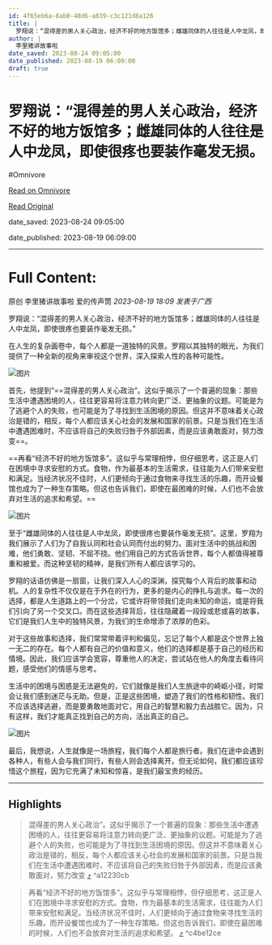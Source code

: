 ```yaml
---
id: 4f65eb6a-8ab0-48d6-a839-c3c121d8a126
title: |
  罗翔说：“混得差的男人关心政治，经济不好的地方饭馆多；雌雄同体的人往往是人中龙凤，即使很疼也要装作毫发无损。
author: |
  李里猪讲故事啦
date_saved: 2023-08-24 09:05:00
date_published: 2023-08-19 06:09:00
draft: true
---
```


# 罗翔说：“混得差的男人关心政治，经济不好的地方饭馆多；雌雄同体的人往往是人中龙凤，即使很疼也要装作毫发无损。
#Omnivore

[Read on Omnivore](https://omnivore.app/me/-18a27a5eeca)

[Read Original](https://mp.weixin.qq.com/s/H6Lddhz1YDQnrqJDJDTcJg)

date_saved: 2023-08-24 09:05:00

date_published: 2023-08-19 06:09:00

--- 

# Full Content: 

原创 李里猪讲故事啦  爱的传声筒 _2023-08-19 18:09_ _发表于广西_ 

罗翔说：“混得差的男人关心政治，经济不好的地方饭馆多；雌雄同体的人往往是人中龙凤，即使很疼也要装作毫发无损。”  

在人生的复杂画卷中，每个人都是一道独特的风景。罗翔以其独特的眼光，为我们提供了一种全新的视角来审视这个世界，深入探索人性的各种可能性。

![图片](https://proxy-prod.omnivore-image-cache.app/0x0,sXjfd9RQI1ZX0WaS7Gi56oh691n9dtTErp5imiTBOR44/https://mmbiz.qpic.cn/mmbiz_png/HjI067clDZDBKTOD1mFpddCMtVJibonqL3tUFIkPm5sJ44TPiawrGoSVj5ESxuw4TicI3Us76VjYNWe9G9EZ2QCfw/640?wx_fmt=png)

首先，他提到“==混得差的男人关心政治”。这似乎揭示了一个普遍的现象：那些生活中遭遇困境的人，往往更容易将注意力转向更广泛、更抽象的议题。可能是为了逃避个人的失败，也可能是为了寻找到生活困境的原因。但这并不意味着关心政治是错的，相反，每个人都应该关心社会的发展和国家的前景。只是当我们在生活中遭遇困难时，不应该将自己的失败归咎于外部因素，而是应该勇敢面对，努力改变==。

==再看“经济不好的地方饭馆多”。这似乎与常理相悖，但仔细思考，这正是人们在困境中寻求安慰的方式。食物，作为最基本的生活需求，往往能为人们带来安慰和满足。当经济状况不佳时，人们更倾向于通过食物来寻找生活的乐趣，而开设餐馆也成为了一种生存策略。但这也告诉我们，即使在最困难的时候，人们也不会放弃对生活的追求和希望。==

![图片](https://proxy-prod.omnivore-image-cache.app/0x0,sf4y4w78EdE8P_ipCJTzMFaxERcSnOBdO20C9AbteaZU/https://mmbiz.qpic.cn/mmbiz_png/HjI067clDZDBKTOD1mFpddCMtVJibonqLaBm4hu9u0Dw35awicSAqmViaKjkPHhFoueDFMlWTFUd62KxDKULvoasA/640?wx_fmt=png)

至于“雌雄同体的人往往是人中龙凤，即使很疼也要装作毫发无损”。这里，罗翔为我们展示了人们为了自我认同和社会认同而付出的努力。面对生活中的挑战和困难，他们勇敢、坚韧、不屈不挠。他们用自己的方式告诉世界，每个人都值得被尊重和被爱。而这种坚韧的精神，是我们所有人都应该学习的。

罗翔的话语仿佛是一扇窗，让我们深入人心的深渊，探究每个人背后的故事和动机。人的复杂性不仅仅是在于外在的行为，更多的是内心的挣扎与追求。每一次的选择，都是人生道路上的一个分岔，它或许将带领我们走向未知的命运，或是将我们引向了另一个交叉口。而在这些选择背后，往往隐藏着一段段或悲或喜的故事，它们是我们人生中的独特风景，为我们的生命增添了浓厚的色彩。

对于这些故事和选择，我们常常带着评判和偏见，忘记了每个人都是这个世界上独一无二的存在。每个人都有自己的价值和意义，他们的选择都是基于自己的经历和情境。因此，我们应该学会宽容，尊重他人的决定，尝试站在他人的角度去看待问题，感受他们的情感与思考。

生活中的困境与困惑是无法避免的，它们就像是我们人生旅途中的崎岖小径，时常会让我们感到迷茫与无助。但是，正是这些困境，塑造了我们的性格和韧性。我们不应该选择逃避，而是要勇敢地面对它，用自己的智慧和毅力去战胜它。因为，只有这样，我们才能真正找到自己的方向，活出真正的自己。

![图片](https://proxy-prod.omnivore-image-cache.app/0x0,sMRQWb1H_It11fBWTXtue7LZ9SkQymbn98rp0FT-QlM8/https://mmbiz.qpic.cn/mmbiz_png/HjI067clDZDBKTOD1mFpddCMtVJibonqLibOCdKKEpUiax9fMWQmhGc2puzOppibPzPnMpLkIiaJCibAlibZ1LGDfY7Rg/640?wx_fmt=png)

最后，我想说，人生就像是一场旅程，我们每个人都是旅行者。我们在途中会遇到各种人，有些人会与我们同行，有些人则会选择离开。但无论如何，我们都应该珍惜这个旅程，因为它充满了未知和惊喜，是我们最宝贵的经历。

---

## Highlights

> 混得差的男人关心政治”。这似乎揭示了一个普遍的现象：那些生活中遭遇困境的人，往往更容易将注意力转向更广泛、更抽象的议题。可能是为了逃避个人的失败，也可能是为了寻找到生活困境的原因。但这并不意味着关心政治是错的，相反，每个人都应该关心社会的发展和国家的前景。只是当我们在生活中遭遇困难时，不应该将自己的失败归咎于外部因素，而是应该勇敢面对，努力改变 [⤴️](https://omnivore.app/me/-18a27a5eeca#a12230cb-f9f0-4c8d-b21f-80ae484afe96)  ^a12230cb

> 再看“经济不好的地方饭馆多”。这似乎与常理相悖，但仔细思考，这正是人们在困境中寻求安慰的方式。食物，作为最基本的生活需求，往往能为人们带来安慰和满足。当经济状况不佳时，人们更倾向于通过食物来寻找生活的乐趣，而开设餐馆也成为了一种生存策略。但这也告诉我们，即使在最困难的时候，人们也不会放弃对生活的追求和希望。 [⤴️](https://omnivore.app/me/-18a27a5eeca#c4be12ce-3827-4350-bfa1-e7571e2db7de)  ^c4be12ce

